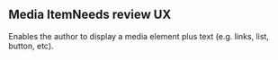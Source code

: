  <h2>Media Item<span class="status review">Needs review UX</span></h2>

Enables the author to display a media element plus text (e.g. links, list, button, etc).
